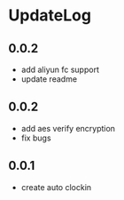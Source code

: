 # UpdateLog

## 0.0.2

- add aliyun fc support
- update readme

## 0.0.2

- add aes verify encryption
- fix bugs

## 0.0.1

- create auto clockin